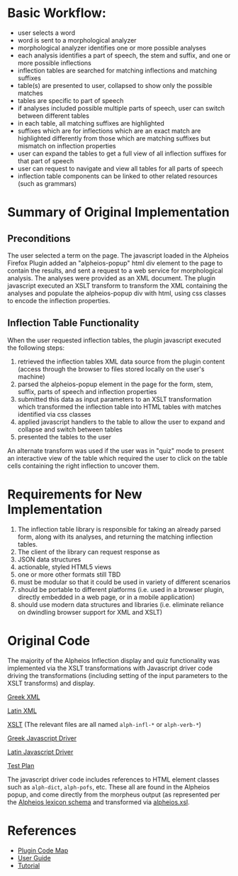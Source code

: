 
# Basic Workflow:

* user selects a word
* word is sent to a morphological analyzer 
* morphological analyzer identifies one or more possible analyses
* each analysis identifies a part of speech, the stem and suffix, and one or more possible inflections 
* inflection tables are searched for matching inflections and matching suffixes 
* table(s) are presented to user, collapsed to show only the possible matches
* tables are specific to part of speech
* if analyses included possible multiple parts of speech, user can switch between different tables
* in each table, all matching suffixes are highlighted
* suffixes which are for inflections which are an exact match are highlighted differently from those which are matching suffixes but mismatch on inflection properties
* user can expand the tables to get a full view of all inflection suffixes for that part of speech
* user can request to navigate and view all tables for all parts of speech
* inflection table components can be linked to other related resources (such as grammars)


# Summary of Original Implementation

## Preconditions
The user selected a term on the page. The javascript loaded in the Alpheios Firefox Plugin added an "alpheios-popup" html div element to the page to contain the results, and sent a request to a web service for morphological analysis.  The analyses were provided as an XML document.  The plugin javascript executed an XSLT transform to transform the XML containing the analyses and populate the alpheios-popup div with html, using css classes to encode the inflection properties.  

## Inflection Table Functionality

When the user requested inflection tables, the plugin javascript executed the following steps:

1. retrieved the inflection tables XML data source from the plugin content (access through the browser to files stored locally on the user's machine)
1. parsed the alpheios-popup element in the page for the form, stem, suffix, parts of speech and inflection properties
1. submitted this data as input parameters to an XSLT transformation which transformed the inflection table into HTML tables with matches identified via css classes
1. applied javascript handlers to the table to allow the user to expand and collapse and switch between tables
1. presented the tables to the user

An alternate transform was used if the user was in "quiz" mode to present an interactive view of the table which required the user to click on the table cells containing the right inflection to uncover them.

# Requirements for New Implementation

1. The inflection table library is responsible for taking an already parsed form, along with its analyses, and returning the matching inflection tables.
1. The client of the library can request response as 
  1. JSON data structures 
  1. actionable, styled HTML5 views
  1. one or more other formats still TBD
1. must be modular so that it could be used in variety of different scenarios 
1. should be portable to different platforms (i.e. used in a browser plugin, directly embedded in a web page, or in a mobile application)
1. should use modern data structures and libraries (i.e. eliminate reliance on dwindling browser support for XML and XSLT)

# Original Code

The majority of the Alpheios Inflection display and quiz functionality was implemented via the XSLT transformations with Javascript driver code driving the transformations (including setting of the input parameters to the XSLT transforms) and display. 

  [Greek XML](https://github.com/alpheios-project/inflections-grc-xml)
  
  [Latin XML](https://github.com/alpheios-project/inflections-lat-xml)
  
  [XSLT](https://github.com/alpheios-project/xslt) (The relevant files are all named `alph-infl-*` or `alph-verb-*`)
  
  [Greek Javascript Driver](https://github.com/alpheios-project/alpheios5/blob/master/scripts/lang-tool-greek.js#L142-L649)
  
  [Latin Javascript Driver](https://github.com/alpheios-project/ff-extension-latin/blob/master/content/alpheios-latin-langtool.js#L56-L374)
  
  [Test Plan](https://github.com/alpheios-project/inflection-tables/blob/master/doc/alpheiostestplan.pdf)

The javascript driver code includes references to HTML element classes such as `alph-dict`, `alph-pofs`, etc. These all are found in the Alpheios popup, and come directly from the morpheus output (as represented per the [Alpheios lexicon schema](https://github.com/alpheios-project/schemas/blob/master/xsd/lexicon.xsd) and transformed via [alpheios.xsl](https://github.com/alpheios-project/xslt/blob/master/alpheios.xsl).

# References
  * [Plugin Code Map](http://alpheios.net/content/alpheios-firefox-plugins#codemap)
  * [User Guide](http://alpheios.net/content/lexicons-grammars-and-inflections)
  * [Tutorial](http://alpheios.net/alpheios-demos/inflection.htm)

